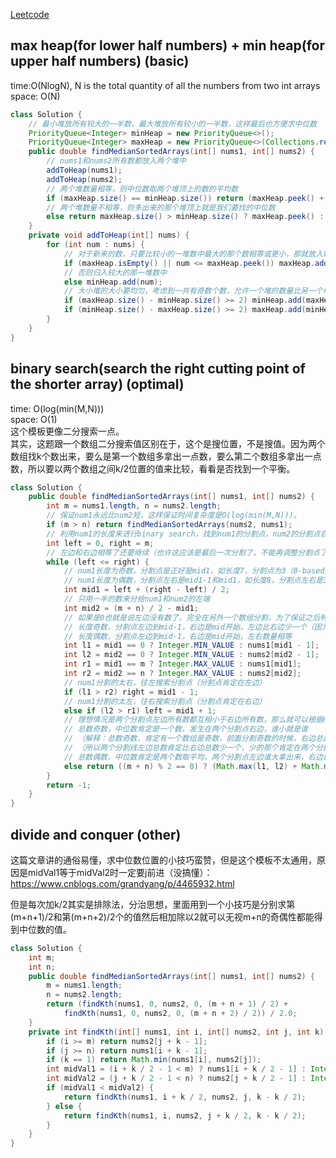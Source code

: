[Leetcode](https://leetcode.com/problems/median-of-two-sorted-arrays/)

## max heap(for lower half numbers) + min heap(for upper half numbers) (basic)
time:O(NlogN), N is the total quantity of all the numbers from two int arrays\
space: O(N)
```java
class Solution {
    // 最小堆放所有较大的一半数，最大堆放所有较小的一半数，这样最后也方便求中位数
    PriorityQueue<Integer> minHeap = new PriorityQueue<>();
    PriorityQueue<Integer> maxHeap = new PriorityQueue<>(Collections.reverseOrder());
    public double findMedianSortedArrays(int[] nums1, int[] nums2) {
        // nums1和nums2所有数都放入两个堆中
        addToHeap(nums1);
        addToHeap(nums2);
        // 两个堆数量相等，则中位数取两个堆顶上的数的平均数
        if (maxHeap.size() == minHeap.size()) return (maxHeap.peek() + minHeap.peek()) / 2.0;
        // 两个堆数量不相等，则多出来的那个堆顶上就是我们要找的中位数
        else return maxHeap.size() > minHeap.size() ? maxHeap.peek() : minHeap.peek();
    }
    private void addToHeap(int[] nums) {
        for (int num : nums) {
            // 对于新来的数，只要比较小的一堆数中最大的那个数相等或更小，那就放入较小的那一堆数中
            if (maxHeap.isEmpty() || num <= maxHeap.peek()) maxHeap.add(num);
            // 否则归入较大的那一堆数中
            else minHeap.add(num);
            // 大小堆的大小要均匀，考虑到一共有奇数个数，允许一个堆的数量比另一个堆多一个（多出来的一个就是中位数）
            if (maxHeap.size() - minHeap.size() >= 2) minHeap.add(maxHeap.poll());
            if (minHeap.size() - maxHeap.size() >= 2) maxHeap.add(minHeap.poll());
        }
    }
}
```

## binary search(search the right cutting point of the shorter array) (optimal)
time: O(log(min(M,N)))\
space: O(1)\
这个模板更像二分搜索一点。\
其实，这题跟一个数组二分搜索值区别在于，这个是搜位置，不是搜值。因为两个数组找k个数出来，要么是第一个数组多拿出一点数，要么第二个数组多拿出一点数，所以要以两个数组之间k/2位置的值来比较，看看是否找到一个平衡。
```java
class Solution {
    public double findMedianSortedArrays(int[] nums1, int[] nums2) {
        int m = nums1.length, n = nums2.length;
        // 保证num1永远比num2短，这样保证时间复杂度是O(log(min(M,N)))。
        if (m > n) return findMedianSortedArrays(nums2, nums1);
        // 利用num1的长度来进行binary search，找到num1的分割点，num2的分割点自然就能算出，原因是最终分割点左右数量相等
        int left = 0, right = m;
        // 左边和右边相等了还要继续（也许这应该是最后一次分割了，不能再调整分割点了，如果这次还没return就是input有问题）
        while (left <= right) {
            // num1长度为奇数，分割点是正好是mid1，如长度7，分割点为3（0-based）
            // num1长度为偶数，分割点左右是mid1-1和mid1，如长度8，分割点左右是3和4（0-based）
            int mid1 = left + (right - left) / 2;
            // 只用一半的数来分给num1和num2的左端
            int mid2 = (m + n) / 2 - mid1;
            // 如果是0也就是说左边没有数了，完全在另外一个数组分割，为了保证之后判断合法，设成最小值或最大值
            // 长度奇数，分割点左边到mid-1，右边是mid开始，左边比右边少一个（因为右边包括mid）
            // 长度偶数，分割点左边到mid-1，右边是mid开始，左右数量相等
            int l1 = mid1 == 0 ? Integer.MIN_VALUE : nums1[mid1 - 1];
            int l2 = mid2 == 0 ? Integer.MIN_VALUE : nums2[mid2 - 1];
            int r1 = mid1 == m ? Integer.MAX_VALUE : nums1[mid1];
            int r2 = mid2 == n ? Integer.MAX_VALUE : nums2[mid2];
            // num1分割的太右，往左搜索分割点（分割点肯定在左边）
            if (l1 > r2) right = mid1 - 1;
            // num1分割的太左，往右搜索分割点（分割点肯定在右边）
            else if (l2 > r1) left = mid1 + 1;
            // 理想情况是两个分割点左边所有数都互相小于右边所有数，那么就可以根据num1和num2总数奇偶性求中位数
            // 总数奇数，中位数肯定是一个数，发生在两个分割点右边，谁小就是谁
            // （解释：总数奇数，肯定有一个数组是奇数，前面分割奇数的时候，右边总比左边多一个）
            // （所以两个分割线左边总数肯定比右边总数少一个，少的那个肯定在两个分割线右边）
            // 总数偶数，中位数肯定是两个数取平均，两个分割点左边谁大拿出来，右边谁小拿出来，求平均
            else return ((m + n) % 2 == 0) ? (Math.max(l1, l2) + Math.min(r1, r2)) / 2.0 : Math.min(r1, r2);
        }
        return -1;
    }
}
```

## divide and conquer (other)
这篇文章讲的通俗易懂，求中位数位置的小技巧蛮赞，但是这个模板不太通用，原因是midVal1等于midVal2时一定要j前进（没搞懂）：https://www.cnblogs.com/grandyang/p/4465932.html

但是每次加k/2其实是排除法，分治思想，里面用到一个小技巧是分别求第(m+n+1)/2和第(m+n+2)/2个的值然后相加除以2就可以无视m+n的奇偶性都能得到中位数的值。
```java
class Solution {
    int m;
    int n;
    public double findMedianSortedArrays(int[] nums1, int[] nums2) {
        m = nums1.length;
        n = nums2.length;
        return (findKth(nums1, 0, nums2, 0, (m + n + 1) / 2) + 
            findKth(nums1, 0, nums2, 0, (m + n + 2) / 2)) / 2.0;
    }
    private int findKth(int[] nums1, int i, int[] nums2, int j, int k) {
        if (i >= m) return nums2[j + k - 1];
        if (j >= n) return nums1[i + k - 1];
        if (k == 1) return Math.min(nums1[i], nums2[j]);
        int midVal1 = (i + k / 2 - 1 < m) ? nums1[i + k / 2 - 1] : Integer.MAX_VALUE;
        int midVal2 = (j + k / 2 - 1 < n) ? nums2[j + k / 2 - 1] : Integer.MAX_VALUE;
        if (midVal1 < midVal2) {
            return findKth(nums1, i + k / 2, nums2, j, k - k / 2);
        } else {
            return findKth(nums1, i, nums2, j + k / 2, k - k / 2);
        }
    }
}
```
